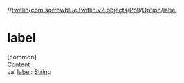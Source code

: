 //[twitlin](../../../index.md)/[com.sorrowblue.twitlin.v2.objects](../../index.md)/[Poll](../index.md)/[Option](index.md)/[label](label.md)



# label  
[common]  
Content  
val [label](label.md): [String](https://kotlinlang.org/api/latest/jvm/stdlib/kotlin/-string/index.html)  



